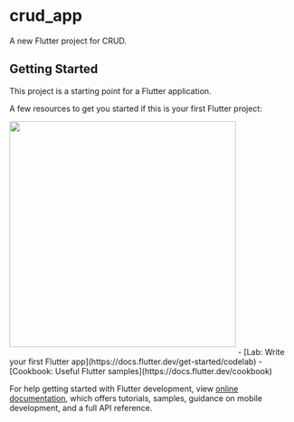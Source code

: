 # crud_app

A new Flutter project for CRUD.

## Getting Started

This project is a starting point for a Flutter application.

A few resources to get you started if this is your first Flutter project:

<img src="https://github.com/johnhcolani/CRUD-second-Exercise/assets/91166301/c5fb2831-fa25-4a9f-908e-2ea3955cb624" width="400" >
<img src=" " width="400" >
- [Lab: Write your first Flutter app](https://docs.flutter.dev/get-started/codelab)
- [Cookbook: Useful Flutter samples](https://docs.flutter.dev/cookbook)

For help getting started with Flutter development, view 
[online documentation](https://docs.flutter.dev/), which offers tutorials,
samples, guidance on mobile development, and a full API reference.
